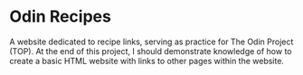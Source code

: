 # Odin Recipes

A website dedicated to recipe links, serving as practice for The Odin Project (TOP). At the end of this project, I should demonstrate knowledge of how to create a basic HTML website with links to other pages within the website.